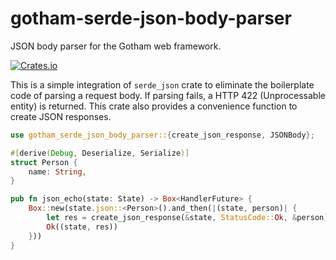 # gotham-serde-json-body-parser
JSON body parser for the Gotham web framework.

[![Crates.io](https://img.shields.io/crates/v/gotham_serde_json_body_parser.svg)](https://crates.io/crates/gotham_serde_json_body_parser)

This is a simple integration of `serde_json` crate to eliminate the boilerplate code of parsing a request body. If parsing fails, a HTTP 422 (Unprocessable entity) is returned. This crate also provides a convenience function to create JSON responses.

```rust
use gotham_serde_json_body_parser::{create_json_response, JSONBody};

#[derive(Debug, Deserialize, Serialize)]
struct Person {
    name: String,
}

pub fn json_echo(state: State) -> Box<HandlerFuture> {
    Box::new(state.json::<Person>().and_then(|(state, person)| {
        let res = create_json_response(&state, StatusCode::Ok, &person).unwrap();
        Ok((state, res))
    }))
}
```

